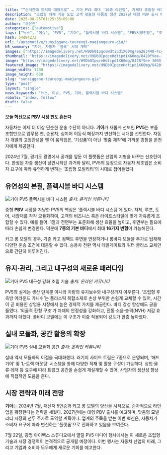 ```yaml
---
title: "“순식간에 트럭이 매장으로” … 기아 PV5 최대 ’16종 라인업’, 차세대 조립형 바디 기술 공개"
description: "조립형 차체 기술 도입 고객 맞춤형 다품종 생산 2027년 대형 PBV 출시 예고 ..."
date: 2025-08-25T01:25:35+09:00
author: "오은진"
categories: ["automotive"]
tags: ["뉴스", "이슈", "PV5", "기아", "플렉시블 바디 시스템", "PBV시장전망", "조립식차체기술"]
hash: b4d84273
url: "/automotive/sunsiggane-teureogi-maejangeuro-gia/"
h5_summary: "기아, 자동차 ‘블록’ 시대 개막"
images: ["https://imagedelivery.net/H9Db0IpqceHdtipd1X60mg/ea283448-4ccf-41c6-bdd3-57c93a9ba800/public", "https://imagedelivery.net/H9Db0IpqceHdtipd1X60mg/8428f9ee-1693-40d7-ddb9-7f636455a100/public", "https://imagedelivery.net/H9Db0IpqceHdtipd1X60mg/dcf67099-f526-42eb-3b95-12355407cc00/public", "https://imagedelivery.net/H9Db0IpqceHdtipd1X60mg/11fe0bec-b091-47ca-c9fe-d05976b4de00/public"]
thumbnail: "https://imagedelivery.net/H9Db0IpqceHdtipd1X60mg/8428f9ee-1693-40d7-ddb9-7f636455a100/public"
image: "https://imagedelivery.net/H9Db0IpqceHdtipd1X60mg/8428f9ee-1693-40d7-ddb9-7f636455a100/public"
featured_image: "https://imagedelivery.net/H9Db0IpqceHdtipd1X60mg/8428f9ee-1693-40d7-ddb9-7f636455a100/public"
image_width: 1200
image_height: 630
slug: "sunsiggane-teureogi-maejangeuro-gia"
type: "post"
layout: "single"
news_keywords: "뉴스, 이슈, PV5, 기아, 플렉시블 바디 시스템"
robots: "index, follow"
draft: false
---
```


**모듈 혁신으로 PBV 시장 판도 흔든다**

자동차는 이제 더 이상 단순한 운송 수단이 아니다. **기아**가 새롭게 선보인 **PV5**는 부품 조합만으로 업무용 밴, 승용차, 심지어 이동식 매장까지 변신하는 시대를 선언한다. 자동차 개발의 고정관념을 깬 이 움직임은, ‘기성품’이 아닌 ‘맞춤 제작’에 가까운 경험을 운전자에게 제공한다.

2024년 7월, 경기도 광명에서 공개를 앞둔 이 플랫폼은 산업의 지형을 바꾸는 신호탄이다. 한정된 차종 생산이 당연시되던 과거와 달리, PV5의 등장으로 자동차 제조업은 소비자 요구에 따라 유연하게 변하는 ‘조립형 모빌리티’의 시대로 접어들었다.

## 유연성의 본질, 플렉시블 바디 시스템

![기아 PV5 플렉시블 바디 시스템](https://imagedelivery.net/H9Db0IpqceHdtipd1X60mg/11fe0bec-b091-47ca-c9fe-d05976b4de00/public)
*출처: 온라인 커뮤니티*


중형 **PBV** 시장을 겨냥한 PV5의 핵심은 ‘플렉시블 바디 시스템’에 있다. 차체, 루프, 도어, 내장재를 각각 모듈화하여, 고객의 비즈니스 혹은 라이프스타일에 맞게 자유롭게 조합할 수 있다. 예를 들어, 1열과 전면부는 표준화해 생산 효율을 높이고, 후면부는 필요에 따라 손쉽게 변경한다. 덕분에 **7종의 기본 바디**에서 최대 **16가지 변형**이 가능해진다.

카고 롱 모델의 경우, 기존 카고 컴팩트 후면을 연장하거나 롱바디 모듈을 추가로 탑재해 다양한 운송 조건에 대응할 수 있다. 승용차 전환 역시 테일게이트와 쿼터 글라스 교체만으로 간단히 이루어진다.

## 유지·관리, 그리고 내구성의 새로운 패러다임

![기아 PV5 내구성 강화 조립 기술](https://imagedelivery.net/H9Db0IpqceHdtipd1X60mg/ea283448-4ccf-41c6-bdd3-57c93a9ba800/public)
*출처: 온라인 커뮤니티*


PV5의 설계는 생산 단계뿐 아니라 차량의 유지보수와 내구성까지 아우른다. ‘조립형 후측방 어라운드 가니쉬’는 플라스틱 복합소재로 손상 부위만 손쉽게 교체할 수 있어, 시간이 곧 비용인 상업용 시장에서 높은 경제적 가치를 제공한다. 바디 강성 향상에도 공을 들였다. ‘외골격 환형 구조’가 차체의 안정성을 강화하고, 진동·소음·충격(NVH) 저감 효과까지 더했다. 롱바디 모델에는 이 구조가 이중 적용되어 강도가 한층 높아졌다.

## 실내 모듈화, 공간 활용의 확장

![기아 PV5 실내 모듈화 공간](https://imagedelivery.net/H9Db0IpqceHdtipd1X60mg/dcf67099-f526-42eb-3b95-12355407cc00/public)
*출처: 온라인 커뮤니티*


실내 역시 모듈화의 이점을 극대화했다. 러기지 사이드 트림은 7종으로 운영되며, ‘애드기어’ 및 ‘L-트랙 마운팅’ 시스템을 통해 다양한 적재 및 활용 구성이 가능하다. 상업·물류·레저 등 요구에 따라 트렁크 공간을 손쉽게 재설계할 수 있어, 사업자의 생산성 향상에 직접적인 도움을 준다.

## 시장 전략과 미래 전망

**기아**는 2024년 7월, 패신저 5인승과 카고 롱 모델의 양산을 시작으로, 순차적으로 라인업을 확장한다는 전략을 세웠다. 2027년에는 대형 PBV 출시를 예고하며, 맞춤형 모빌리티 시장의 선두 주자로 도약할 계획이다. 업계의 주목을 받는 이번 혁신은, 자동차가 소비자 요구에 따라 변신하는 ‘플랫폼’으로 진화하고 있음을 보여준다.

7월 22일, 광명 아이벡스 스튜디오에서 열릴 PV5 미디어 행사에서는 이 새로운 조립형 기술과 시장 경쟁력이 본격적으로 공개될 예정이다. 이번 행사는 자동차 산업의 미래, 그리고 기업과 소비자 모두에게 새로운 기회를 예고한다.
